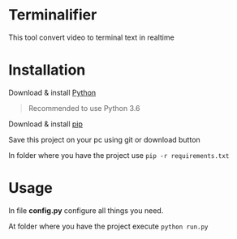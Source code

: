 # Terminalifier
This tool convert video to terminal text in realtime

# Installation
Download & install [Python](http://python.org)
> Recommended to use Python 3.6

Download & install [pip](http://pypi.org/project/pip/)

Save this project on your pc using git or download button

In folder where you have the project use `pip -r requirements.txt`

# Usage
In file **config.py** configure all things you need.

At folder where you have the project execute `python run.py`
